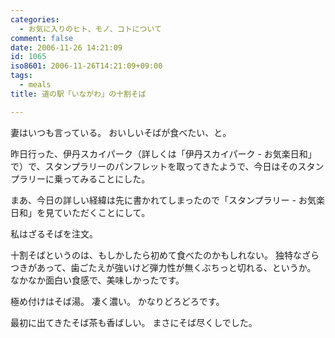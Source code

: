 ```yaml
---
categories:
  - お気に入りのヒト、モノ、コトについて
comment: false
date: 2006-11-26 14:21:09
id: 1065
iso8601: 2006-11-26T14:21:09+09:00
tags:
  - meals
title: 道の駅「いながわ」の十割そば

---
```


妻はいつも言っている。
おいしいそばが食べたい、と。

昨日行った、伊丹スカイパーク（詳しくは「伊丹スカイパーク - お気楽日和」で）で、スタンプラリーのパンフレットを取ってきたようで、今日はそのスタンプラリーに乗ってみることにした。

まあ、今日の詳しい経緯は先に書かれてしまったので「スタンプラリー - お気楽日和」を見ていただくことにして。

私はざるそばを注文。

十割そばというのは、もしかしたら初めて食べたのかもしれない。
独特なざらつきがあって、歯ごたえが強いけど弾力性が無くぶちっと切れる、というか。
なかなか面白い食感で、美味しかったです。

極め付けはそば湯。
凄く濃い。
かなりどろどろです。

最初に出てきたそば茶も香ばしい。
まさにそば尽くしでした。
